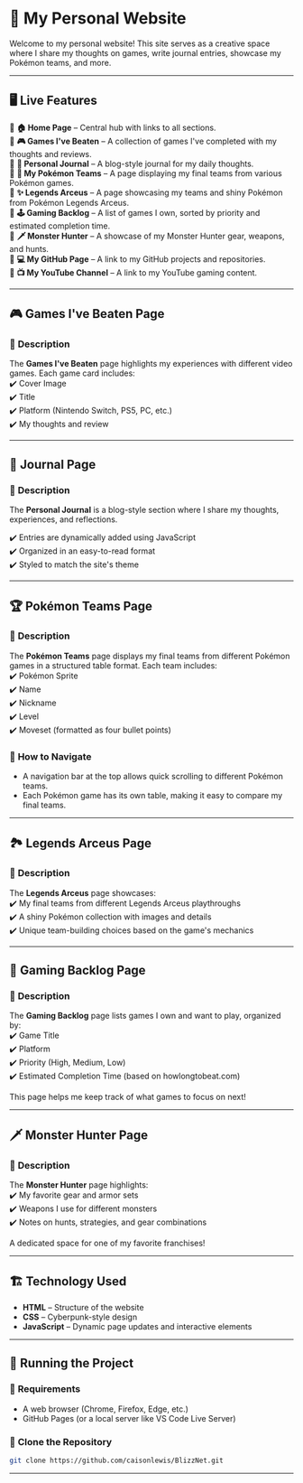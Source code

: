 # 🌌 My Personal Website  

Welcome to my personal website! This site serves as a creative space where I share my thoughts on games, write journal entries, showcase my Pokémon teams, and more.  

---  

## 🖥️ **Live Features**  

🔹 **🏠 Home Page** – Central hub with links to all sections.  
🔹 **🎮 Games I've Beaten** – A collection of games I've completed with my thoughts and reviews.  
🔹 **📜 Personal Journal** – A blog-style journal for my daily thoughts.  
🔹 **🐉 My Pokémon Teams** – A page displaying my final teams from various Pokémon games.  
🔹 **✨ Legends Arceus** – A page showcasing my teams and shiny Pokémon from Pokémon Legends Arceus.  
🔹 **🕹️ Gaming Backlog** – A list of games I own, sorted by priority and estimated completion time.  
🔹 **🗡️ Monster Hunter** – A showcase of my Monster Hunter gear, weapons, and hunts.  
🔹 **💻 My GitHub Page** – A link to my GitHub projects and repositories.  
🔹 **📺 My YouTube Channel** – A link to my YouTube gaming content.  

---  

## 🎮 **Games I've Beaten Page**  

### 📝 **Description**  
The **Games I've Beaten** page highlights my experiences with different video games. Each game card includes:  
✔️ Cover Image  
✔️ Title  
✔️ Platform (Nintendo Switch, PS5, PC, etc.)  
✔️ My thoughts and review  

---  

## 📝 **Journal Page**  

### 📝 **Description**  
The **Personal Journal** is a blog-style section where I share my thoughts, experiences, and reflections.  

✔️ Entries are dynamically added using JavaScript  
✔️ Organized in an easy-to-read format  
✔️ Styled to match the site's theme  

---  

## 🏆 **Pokémon Teams Page**  

### 📝 **Description**  
The **Pokémon Teams** page displays my final teams from different Pokémon games in a structured table format. Each team includes:  
✔️ Pokémon Sprite  
✔️ Name  
✔️ Nickname  
✔️ Level  
✔️ Moveset (formatted as four bullet points)  

### 📌 **How to Navigate**  
- A navigation bar at the top allows quick scrolling to different Pokémon teams.  
- Each Pokémon game has its own table, making it easy to compare my final teams.  

---  

## 🏞️ **Legends Arceus Page**  

### 📝 **Description**  
The **Legends Arceus** page showcases:  
✔️ My final teams from different Legends Arceus playthroughs  
✔️ A shiny Pokémon collection with images and details  
✔️ Unique team-building choices based on the game's mechanics  

---  

## 🧾 **Gaming Backlog Page**  

### 📝 **Description**  
The **Gaming Backlog** page lists games I own and want to play, organized by:  
✔️ Game Title  
✔️ Platform  
✔️ Priority (High, Medium, Low)  
✔️ Estimated Completion Time (based on howlongtobeat.com)  

This page helps me keep track of what games to focus on next!  

---  

## 🗡️ **Monster Hunter Page**  

### 📝 **Description**  
The **Monster Hunter** page highlights:  
✔️ My favorite gear and armor sets  
✔️ Weapons I use for different monsters  
✔️ Notes on hunts, strategies, and gear combinations  

A dedicated space for one of my favorite franchises!  

---  

## 🏗️ **Technology Used**  

- **HTML** – Structure of the website  
- **CSS** – Cyberpunk-style design  
- **JavaScript** – Dynamic page updates and interactive elements  

---  

## 🚀 **Running the Project**  

### 🔧 **Requirements**  
- A web browser (Chrome, Firefox, Edge, etc.)  
- GitHub Pages (or a local server like VS Code Live Server)  

### 📂 **Clone the Repository**  

```bash
git clone https://github.com/caisonlewis/BlizzNet.git
```

---
